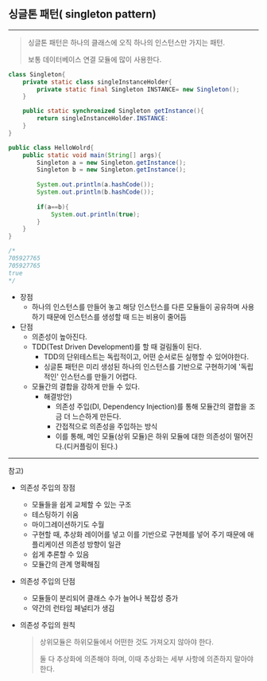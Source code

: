 ## 싱글톤 패턴( singleton pattern)

----

> 싱글톤 패턴은 하나의 클래스에 오직 하나의 인스턴스만 가지는 패턴.
>
> 보통 데이터베이스 연결 모듈에 많이 사용한다.



```java
class Singleton{
    private static class singleInstanceHolder{
        private static final Singleton INSTANCE= new Singleton();
    }

    public static synchronized Singleton getInstance(){
        return singleInstanceHolder.INSTANCE:
    }
}

public class HelloWolrd{
    public static void main(String[] args){
        Singleton a = new Singleton.getInstance();
        Singleton b = new Singleton.getInstance();
        
        System.out.println(a.hashCode());
        System.out.println(b.hashCode());
        
        if(a==b){
            System.out.println(true);
        }
    }
}

/*
705927765
705927765
true
*/
```



- 장점
  - 하나의 인스턴스를 만들어 놓고 해당 인스턴스를 다른 모듈들이 공유하며 사용하기 때문에 인스턴스를 생성할 때 드는 비용이 줄어듬
- 단점
  - 의존성이 높아진다.
  - TDD(Test Driven Development)를 할 때 걸림돌이 된다.
    - TDD의 단위테스트는 독립적이고, 어떤 순서로든 실행할 수 있어야한다.
    - 싱글톤 패턴은 미리 생성된 하나의 인스턴스를 기반으로 구현하기에 '독립적인' 인스턴스를 만들기 어렵다.
  - 모듈간의 결합을 강하게 만들 수 있다.
    - 해결방안)
      - 의존성 주입(DI, Dependency Injection)를 통해 모듈간의 결합을 조금 더 느슨하게 만든다.
      - 간접적으로 의존성을 주입하는 방식
      - 이를 통해, 메인 모듈(상위 모듈)은 하위 모듈에 대한 의존성이 떨어진다.(디커플링이 된다.)

---------

참고)

- 의존성 주입의 장점
  - 모듈들을 쉽게 교체할 수 있는 구조
  - 테스팅하기 쉬움
  - 마이그레이션하기도 수월
  - 구현할 때, 추상화 레이어를 넣고 이를 기반으로 구현체를 넣어 주기 때문에 애플리케이션 의존성 방향이 일관
  - 쉽게 추론할 수 있음
  - 모듈간의 관계 명확해짐
- 의존성 주입의 단점
  - 모듈들이 분리되어 클래스 수가 늘어나 복잡성 증가
  - 약간의 런타임 페널티가 생김



- 의존성 주입의 원칙

  > 상위모듈은 하위모듈에서 어떤한 것도 가져오지 않아야 한다. 
  >
  > 둘 다 추상화에 의존해야 하며, 이때 추상화는 세부 사항에 의존하지 말아야 한다.

